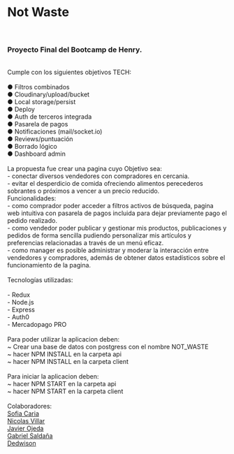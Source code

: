<h1>Not Waste</h1>
</br>
<h3>Proyecto Final del Bootcamp de Henry.</h3>
</br>
Cumple con los siguientes objetivos TECH:</br>
</br>● Filtros combinados
</br>● Cloudinary/upload/bucket
</br>● Local storage/persist
</br>● Deploy
</br>● Auth de terceros integrada 
</br>● Pasarela de pagos
</br>● Notificaciones (mail/socket.io)
</br>● Reviews/puntuación
</br>● Borrado lógico
</br>● Dashboard admin
</br>
</br>La propuesta fue crear una pagina cuyo Objetivo sea:
</br>- conectar diversos vendedores con compradores en cercania.
</br>- evitar el desperdicio de comida ofreciendo alimentos perecederos sobrantes o próximos a vencer a un precio reducido.
</br>Funcionalidades:
</br>- como comprador poder acceder a filtros activos de búsqueda, pagina web intuitiva con pasarela de pagos incluida para dejar previamente pago el pedido realizado.
</br>- como vendedor poder publicar y gestionar mis productos, publicaciones y pedidos de forma sencilla pudiendo personalizar mis artículos y preferencias relacionadas a través de un menú eficaz.
</br>- como manager es posible administrar y moderar la interacción entre vendedores y compradores, además de obtener datos estadísticos sobre el funcionamiento de la pagina.
</br>
</br>Tecnologías utilizadas:
</br>
</br>- Redux
</br>- Node.js
</br>- Express
</br>- Auth0
</br>- Mercadopago PRO
</br>
</br>Para poder utilizar la aplicacion deben:
</br>~ Crear una base de datos con postgress con el nombre NOT_WASTE
</br>~ hacer NPM INSTALL en la carpeta api
</br>~ hacer NPM INSTALL en la carpeta client
</br>
</br>Para iniciar la aplicacion deben:
</br>~ hacer NPM START en la carpeta api
</br>~ hacer NPM START en la carpeta client
</br>
</br>Colaboradores:
</br><A HREF="https://github.com/socaria"> Sofia Caria</A>
</br><A HREF="https://github.com/nicolasvillarr"> Nicolas Villar</A>
</br><A HREF="https://github.com/Javier-ojeda24"> Javier Ojeda</A>
</br><A HREF="https://github.com/gabyakd2"> Gabriel Saldaña</A>
</br><A HREF="https://github.com/Dedwison"> Dedwison</A>
